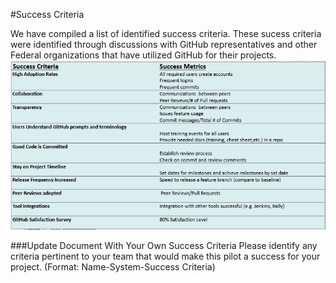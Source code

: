 
#Success Criteria

We have compiled a list of identified success criteria.  These sucess criteria were identified through discussions with GitHub representatives and other Federal organizations that have utilized GitHub for their projects.
![Success Criteria](https://raw.githubusercontent.com/BAH-CIS/Test/master/Images/Success%20Criteria%20Images/Success%20Criteria%20Chart.png)



###Update Document With Your Own Success Criteria
Please identify any criteria pertinent to your team that would make this pilot a success for your project.
(Format: Name-System-Success Criteria)
